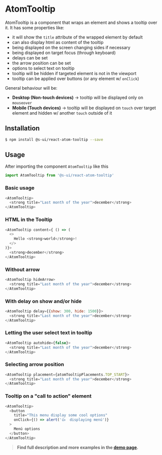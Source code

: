 # AtomTooltip   

AtomTooltip is a component that wraps an element and shows a tooltip over it. It has some properties like:
- it will show the `title` attribute of the wrapped element by default
- can also display html as content of the tooltip
- being displayed on the screen changing sides if necessary
- being displayed on target focus (through keyboard)
- delays can be set
- the arrow position can be set
- options to select text on tooltip
- tooltip will be hidden if targeted element is not in the viewport
- tooltip can be applied over buttons (or any element w/ `onClick`)

General behaviour will be:
- **Desktop (Non-touch devices)** → tooltip will be displayed only on `mouseover`
- **Mobile (Touch devices)** → tooltip will be displayed on `touch` over target element and hidden w/ another `touch` outside of it

## Installation

```sh
$ npm install @s-ui/react-atom-tooltip --save
```

## Usage

After importing the component `AtomTooltip` like this

```javascript
import AtomTooltip from '@s-ui/react-atom-tooltip'
```

### Basic usage

```javascript
<AtomTooltip>
  <strong title="Last month of the year">december</strong>
</AtomTooltip>
```

### HTML in the Tooltip

```javascript
<AtomTooltip content={ () => (
  <>
    Hello <strong>world</strong>!
  </>
)}>
  <strong>december</strong>
</AtomTooltip>
```

### Without arrow

```javascript
<AtomTooltip hideArrow>
  <strong title="Last month of the year">december</strong>
</AtomTooltip>
```

### With delay on show and/or hide

```javascript
<AtomTooltip delay={{show: 300, hide: 1500}}>
  <strong title="Last month of the year">december</strong>
</AtomTooltip>
```

### Letting the user select text in tooltip

```javascript
<AtomTooltip autohide={false}>
  <strong title="Last month of the year">december</strong>
</AtomTooltip>
```

### Selecting arrow position

```javascript
<AtomTooltip placement={atomTooltipPlacements.TOP_START}>
  <strong title="Last month of the year">december</strong>
</AtomTooltip>
```

### Tooltip on a "call to action" element

```javascript
<AtomTooltip>
  <button
    title="This menu display some cool options"
    onClick={() => alert('👍  displaying menú')}
  >
    Menú options
  </button>
</AtomTooltip>
```


> **Find full description and more examples in the [demo page](https://sui-components.now.sh/workbench/atom/tooltip/demo).**
